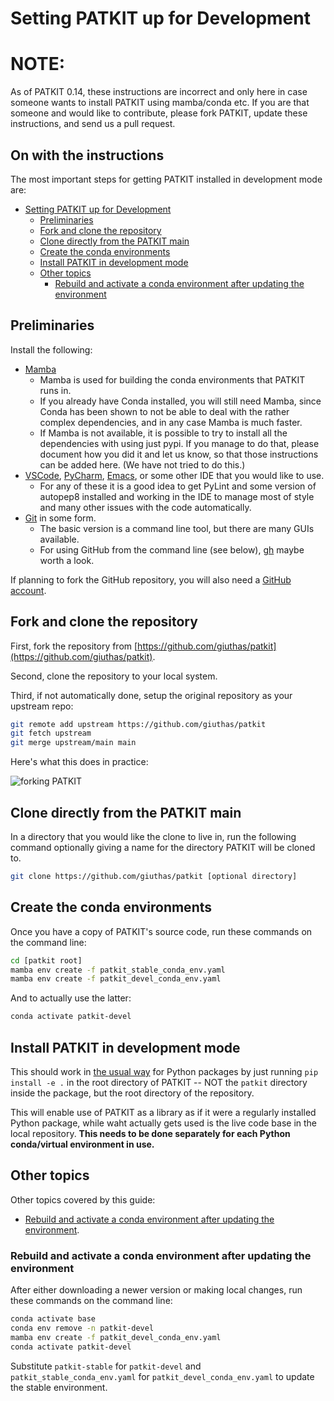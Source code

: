 # Setting PATKIT up for Development

# NOTE: 

As of PATKIT 0.14, these instructions are incorrect and only here in case
someone wants to install PATKIT using mamba/conda etc. If you are that someone
and would like to contribute, please fork PATKIT, update these instructions, and
send us a pull request.

## On with the instructions

The most important steps for getting PATKIT installed in development mode are:

- [Setting PATKIT up for Development](#setting-patkit-up-for-development)
  - [Preliminaries](#preliminaries)
  - [Fork and clone the repository](#fork-and-clone-the-repository)
  - [Clone directly from the PATKIT main](#clone-directly-from-the-patkit-main)
  - [Create the conda environments](#create-the-conda-environments)
  - [Install PATKIT in development mode](#install-patkit-in-development-mode)
  - [Other topics](#other-topics)
    - [Rebuild and activate a conda environment after updating the environment](#rebuild-and-activate-a-conda-environment-after-updating-the-environment)

## Preliminaries

Install the following:

- [Mamba](https://mamba.readthedocs.io/en/latest/installation.html)
  - Mamba is used for building the conda environments that PATKIT runs in.
  - If you already have Conda installed, you will still need Mamba, since Conda
    has been shown to not be able to deal with the rather complex dependencies,
    and in any case Mamba is much faster.
  - If Mamba is not available, it is possible to try to install all the
    dependencies with using just pypi. If you manage to do that, please
    document how you did it and let us know, so that those instructions can be
    added here. (We have not tried to do this.)
- [VSCode](https://code.visualstudio.com/),
  [PyCharm](https://www.jetbrains.com/pycharm/),
  [Emacs](https://www.gnu.org/software/emacs/), or some other IDE that you
  would like to use.
  - For any of these it is a good idea to get PyLint and some version of
    autopep8 installed and working in the IDE to manage most of style and many
    other issues with the code automatically.
- [Git](https://git-scm.com/book/en/v2/Getting-Started-Installing-Git) in some
  form.
  - The basic version is a command line tool, but there are many GUIs
    available.
  - For using GitHub from the command line (see below),
    [gh](https://cli.github.com/) maybe worth a look.

If planning to fork the GitHub repository, you will also need a [GitHub
account](https://github.com/join).

## Fork and clone the repository

First, fork the repository from
[https://github.com/giuthas/patkit](https://github.com/giuthas/patkit).

Second, clone the repository to your local system.

Third, if not automatically done, setup the original repository as your
upstream repo:

```bash
git remote add upstream https://github.com/giuthas/patkit
git fetch upstream
git merge upstream/main main
```

Here's what this does in practice:

![forking PATKIT](forking_patkit.drawio.png)

## Clone directly from the PATKIT main

In a directory that you would like the clone to live in, run the following
command optionally giving a name for the directory PATKIT will be cloned to.

```bash
git clone https://github.com/giuthas/patkit [optional directory]
```

## Create the conda environments

Once you have a copy of PATKIT's source code, run these commands on the command
line:

```bash
cd [patkit root]
mamba env create -f patkit_stable_conda_env.yaml
mamba env create -f patkit_devel_conda_env.yaml
```

And to actually use the latter:

```bash
conda activate patkit-devel
```

## Install PATKIT in development mode

This should work in [the usual
way](https://packaging.python.org/en/latest/guides/distributing-packages-using-setuptools/#working-in-development-mode)
for Python packages by just running `pip install -e .` in the root directory of
PATKIT -- NOT the `patkit` directory inside the package, but the root directory
of the repository.

This will enable use of PATKIT as a library as if it were a regularly installed
Python package, while waht actually gets used is the live code base in the
local repository. **This needs to be done separately for each Python
conda/virtual environment in use.**

## Other topics

Other topics covered by this guide:

- [Rebuild and activate a conda environment after updating the environment](#rebuild-and-activate-a-conda-environment-after-updating-the-environment).

### Rebuild and activate a conda environment after updating the environment

After either downloading a newer version or making local changes, run these
commands on the command line:

```bash
conda activate base
conda env remove -n patkit-devel
mamba env create -f patkit_devel_conda_env.yaml
conda activate patkit-devel
```

Substitute `patkit-stable` for `patkit-devel` and
`patkit_stable_conda_env.yaml` for `patkit_devel_conda_env.yaml` to update the
stable environment.

